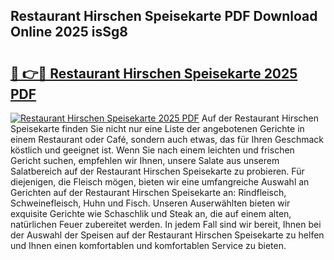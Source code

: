 ## Restaurant Hirschen Speisekarte PDF Download Online 2025 isSg8

# <h2><a href="http://gceb0i.nevu.top/?p=Restaurant+Hirschen+Speisekarte">🔗 👉🔴 Restaurant Hirschen Speisekarte 2025 PDF</a></h2>

[![Restaurant Hirschen Speisekarte 2025 PDF](https://i.imgur.com/dBaPXMq.png)](http://gceb0i.nevu.top/?p=Restaurant+Hirschen+Speisekarte)
Auf der Restaurant Hirschen Speisekarte finden Sie nicht nur eine Liste der angebotenen Gerichte in einem Restaurant oder Café, sondern auch etwas, das für Ihren Geschmack köstlich und geeignet ist. Wenn Sie nach einem leichten und frischen Gericht suchen, empfehlen wir Ihnen, unsere Salate aus unserem Salatbereich auf der Restaurant Hirschen Speisekarte zu probieren. Für diejenigen, die Fleisch mögen, bieten wir eine umfangreiche Auswahl an Gerichten auf der Restaurant Hirschen Speisekarte an: Rindfleisch, Schweinefleisch, Huhn und Fisch. Unseren Auserwählten bieten wir exquisite Gerichte wie Schaschlik und Steak an, die auf einem alten, natürlichen Feuer zubereitet werden. In jedem Fall sind wir bereit, Ihnen bei der Auswahl der Speisen auf der Restaurant Hirschen Speisekarte zu helfen und Ihnen einen komfortablen und komfortablen Service zu bieten.
